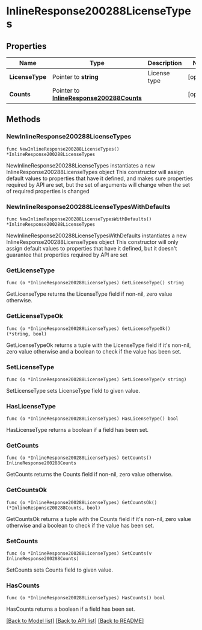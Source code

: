 # InlineResponse200288LicenseTypes

## Properties

Name | Type | Description | Notes
------------ | ------------- | ------------- | -------------
**LicenseType** | Pointer to **string** | License type | [optional] 
**Counts** | Pointer to [**InlineResponse200288Counts**](InlineResponse200288Counts.md) |  | [optional] 

## Methods

### NewInlineResponse200288LicenseTypes

`func NewInlineResponse200288LicenseTypes() *InlineResponse200288LicenseTypes`

NewInlineResponse200288LicenseTypes instantiates a new InlineResponse200288LicenseTypes object
This constructor will assign default values to properties that have it defined,
and makes sure properties required by API are set, but the set of arguments
will change when the set of required properties is changed

### NewInlineResponse200288LicenseTypesWithDefaults

`func NewInlineResponse200288LicenseTypesWithDefaults() *InlineResponse200288LicenseTypes`

NewInlineResponse200288LicenseTypesWithDefaults instantiates a new InlineResponse200288LicenseTypes object
This constructor will only assign default values to properties that have it defined,
but it doesn't guarantee that properties required by API are set

### GetLicenseType

`func (o *InlineResponse200288LicenseTypes) GetLicenseType() string`

GetLicenseType returns the LicenseType field if non-nil, zero value otherwise.

### GetLicenseTypeOk

`func (o *InlineResponse200288LicenseTypes) GetLicenseTypeOk() (*string, bool)`

GetLicenseTypeOk returns a tuple with the LicenseType field if it's non-nil, zero value otherwise
and a boolean to check if the value has been set.

### SetLicenseType

`func (o *InlineResponse200288LicenseTypes) SetLicenseType(v string)`

SetLicenseType sets LicenseType field to given value.

### HasLicenseType

`func (o *InlineResponse200288LicenseTypes) HasLicenseType() bool`

HasLicenseType returns a boolean if a field has been set.

### GetCounts

`func (o *InlineResponse200288LicenseTypes) GetCounts() InlineResponse200288Counts`

GetCounts returns the Counts field if non-nil, zero value otherwise.

### GetCountsOk

`func (o *InlineResponse200288LicenseTypes) GetCountsOk() (*InlineResponse200288Counts, bool)`

GetCountsOk returns a tuple with the Counts field if it's non-nil, zero value otherwise
and a boolean to check if the value has been set.

### SetCounts

`func (o *InlineResponse200288LicenseTypes) SetCounts(v InlineResponse200288Counts)`

SetCounts sets Counts field to given value.

### HasCounts

`func (o *InlineResponse200288LicenseTypes) HasCounts() bool`

HasCounts returns a boolean if a field has been set.


[[Back to Model list]](../README.md#documentation-for-models) [[Back to API list]](../README.md#documentation-for-api-endpoints) [[Back to README]](../README.md)


